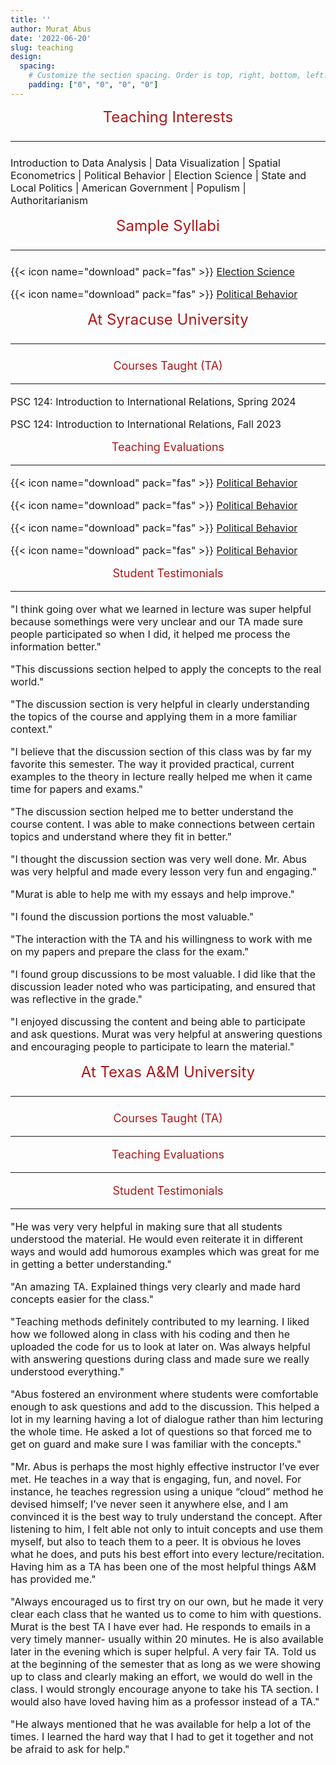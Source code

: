 ```yaml
---
title: ''
author: Murat Abus
date: '2022-06-20'
slug: teaching
design:
  spacing:
    # Customize the section spacing. Order is top, right, bottom, left.
    padding: ["0", "0", "0", "0"]  
---
```



<font size="5"><p style="text-align: center; color:#ae1717;">Teaching Interests</p>
<hr/> </font>

<font size="3">
Introduction to Data Analysis | Data Visualization | Spatial Econometrics | Political Behavior | Election Science | State and Local Politics | American Government | Populism | Authoritarianism


<font size="5"><p style="text-align: center; color:#ae1717;">Sample Syllabi</p>
<hr/> </font>

{{< icon name="download" pack="fas" >}} [Election Science](/uploads/abus_syllabus_election_science.pdf)

{{< icon name="download" pack="fas" >}} [Political Behavior](/uploads/abus_syllabus_political_behavior.pdf)

<font size="5"><p style="text-align: center; color:#ae1717;">At Syracuse University</p>
<hr/> </font>

<font size="4"><p style="text-align: center; color:#ae1717;">Courses Taught (TA) </p>
<hr/> </font>

<font size="3">
PSC 124: Introduction to International Relations, Spring 2024

PSC 124: Introduction to International Relations, Fall 2023

<font size="4"><p style="text-align: center; color:#ae1717;">Teaching Evaluations</p>
<hr/> </font>

<font size="3"> 

{{< icon name="download" pack="fas" >}} [Political Behavior](/uploads/abus_syllabus_political_behavior.pdf)

{{< icon name="download" pack="fas" >}} [Political Behavior](/uploads/abus_syllabus_political_behavior.pdf)

{{< icon name="download" pack="fas" >}} [Political Behavior](/uploads/abus_syllabus_political_behavior.pdf)

{{< icon name="download" pack="fas" >}} [Political Behavior](/uploads/abus_syllabus_political_behavior.pdf)

<font size="4"><p style="text-align: center; color:#ae1717;">Student Testimonials</p>
<hr/> </font>

<font size="3"> 

"I think going over what we learned in lecture was super helpful because somethings were very unclear and our TA made sure people participated so when I did, it helped me process the information better."

"This discussions section helped to apply the concepts to the real world."

"The discussion section is very helpful in clearly understanding the topics of the course and applying them in a more familiar context."

"I believe that the discussion section of this class was by far my favorite this semester. The way it provided practical, current examples to the theory in lecture really helped me when it came time for papers and exams."

"The discussion section helped me to better understand the course content. I was able to make connections between certain topics and understand where they fit in better."

"I thought the discussion section was very well done. Mr. Abus was very helpful and made every lesson very fun and engaging."

"Murat is able to help me with my essays and help improve."

"I found the discussion portions the most valuable."

"The interaction with the TA and his willingness to work with me on my papers and prepare the class for the exam."

"I found group discussions to be most valuable. I did like that the discussion leader noted who was participating, and ensured that was reflective in the grade."

"I enjoyed discussing the content and being able to participate and ask questions. Murat was very helpful at answering questions and encouraging people to participate to learn the material."

<font size="5"><p style="text-align: center; color:#ae1717;">At Texas A&M University</p>
<hr/> </font>

<font size="4"><p style="text-align: center; color:#ae1717;">Courses Taught (TA)</p>
<hr/> </font>

<font size="4"><p style="text-align: center; color:#ae1717;">Teaching Evaluations</p>
<hr/> </font>

<font size="4"><p style="text-align: center; color:#ae1717;">Student Testimonials</p>
<hr/> </font>

<font size="3"> 

"He was very very helpful in making sure that all students understood the material. He would even reiterate it in different ways and would add humorous examples which was great for me in getting a better understanding."

"An amazing TA. Explained things very clearly and made hard concepts easier for the class."

"Teaching methods definitely contributed to my learning. I liked how we followed along in class with his coding and then he uploaded the code for us to look at later on. Was always helpful with answering questions during class and made sure we really understood everything."

"Abus fostered an environment where students were comfortable enough to ask questions and add to the discussion. This helped a lot in my learning having a lot of dialogue rather than him lecturing the whole time. He asked a lot of questions so that forced me to get on guard and make sure I was familiar with the concepts."

"Mr. Abus is perhaps the most highly effective instructor I’ve ever met. He teaches in a way that is engaging, fun, and novel. For instance, he teaches regression using a unique “cloud” method he devised himself; I’ve never seen it anywhere else, and I am convinced it is the best way to truly understand the concept. After listening to him, I felt able not only to intuit concepts and use them myself, but also to teach them to a peer. It is obvious he loves what he does, and puts his best effort into every lecture/recitation. Having him as a TA has been one of the most helpful things A&M has provided me."

"Always encouraged us to first try on our own, but he made it very clear each class that he wanted us to come to him with questions. Murat is the best TA I have ever had. He responds to emails in a very timely manner- usually within 20 minutes. He is also available later in the evening which is super helpful. A very fair TA. Told us at the beginning of the semester that as long as we were showing up to class and clearly making an effort, we would do well in the class. I would strongly encourage anyone to take his TA section. I would also have loved having him as a professor instead of a TA."

"He always mentioned that he was available for help a lot of the times. I learned the hard way that I had to get it together and not be afraid to ask for help."